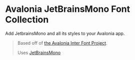 # Avalonia JetBrainsMono Font Collection

Add JetbrainsMono and all its styles to your Avalonia app.

> Based off of [the Avalonia Inter Font Project](https://github.com/AvaloniaUI/Avalonia/tree/master/src/Avalonia.Fonts.Inter).
>
> Uses [JetBrainsMono](https://github.com/JetBrains/JetBrainsMono)

